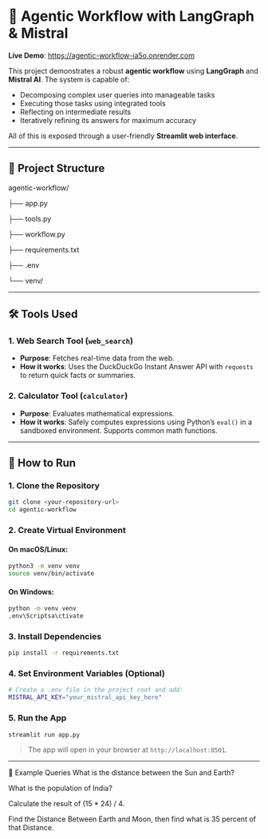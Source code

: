 # 🤖 Agentic Workflow with LangGraph & Mistral

**Live Demo**: https://agentic-workflow-ia5o.onrender.com

This project demonstrates a robust **agentic workflow** using **LangGraph** and **Mistral AI**. The system is capable of:

- Decomposing complex user queries into manageable tasks
- Executing those tasks using integrated tools
- Reflecting on intermediate results
- Iteratively refining its answers for maximum accuracy

All of this is exposed through a user-friendly **Streamlit web interface**.

---

## 📁 Project Structure

agentic-workflow/

├── app.py

├── tools.py

├── workflow.py

├── requirements.txt 

├── .env 

└── venv/ 


---

## 🛠️ Tools Used

### 1. Web Search Tool (`web_search`)
- **Purpose**: Fetches real-time data from the web.
- **How it works**: Uses the DuckDuckGo Instant Answer API with `requests` to return quick facts or summaries.

### 2. Calculator Tool (`calculator`)
- **Purpose**: Evaluates mathematical expressions.
- **How it works**: Safely computes expressions using Python’s `eval()` in a sandboxed environment. Supports common math functions.

---


## 📌 How to Run

###  1. Clone the Repository

```bash
git clone <your-repository-url>
cd agentic-workflow
```

###  2. Create Virtual Environment

#### On macOS/Linux:

```bash
python3 -m venv venv
source venv/bin/activate
```

#### On Windows:

```bash
python -m venv venv
.env\Scriptsa\ctivate
```

###  3. Install Dependencies

```bash
pip install -r requirements.txt
```

### 4. Set Environment Variables (Optional)

```bash
# Create a .env file in the project root and add:
MISTRAL_API_KEY="your_mistral_api_key_here"
```

### 5. Run the App

```bash
streamlit run app.py
```

> The app will open in your browser at `http://localhost:8501`.

---






🧪 Example Queries
What is the distance between the Sun and Earth?

What is the population of India?

Calculate the result of (15 * 24) / 4.

Find the Distance Between Earth and Moon, then find what is 35 percent of that Distance.





